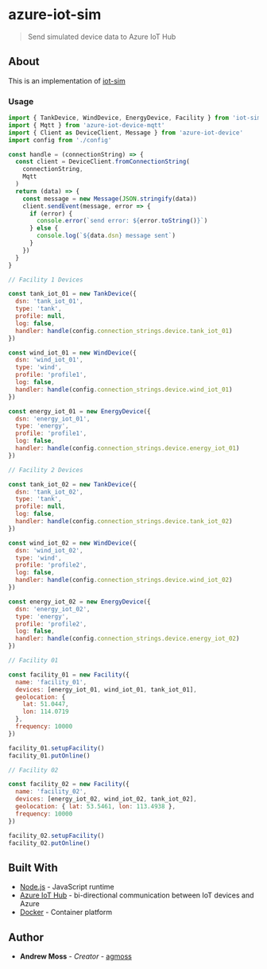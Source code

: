 # azure-iot-sim

> Send simulated device data to Azure IoT Hub

## About

This is an implementation of [iot-sim](https://www.npmjs.com/package/iot-sim)

### Usage

```javascript
import { TankDevice, WindDevice, EnergyDevice, Facility } from 'iot-sim'
import { Mqtt } from 'azure-iot-device-mqtt'
import { Client as DeviceClient, Message } from 'azure-iot-device'
import config from './config'

const handle = (connectionString) => {
  const client = DeviceClient.fromConnectionString(
    connectionString,
    Mqtt
  )
  return (data) => {
    const message = new Message(JSON.stringify(data))
    client.sendEvent(message, error => {
      if (error) {
        console.error(`send error: ${error.toString()}`)
      } else {
        console.log(`${data.dsn} message sent`)
      }
    })
  }
}

// Facility 1 Devices

const tank_iot_01 = new TankDevice({
  dsn: 'tank_iot_01',
  type: 'tank',
  profile: null,
  log: false,
  handler: handle(config.connection_strings.device.tank_iot_01)
})

const wind_iot_01 = new WindDevice({
  dsn: 'wind_iot_01',
  type: 'wind',
  profile: 'profile1',
  log: false,
  handler: handle(config.connection_strings.device.wind_iot_01)
})

const energy_iot_01 = new EnergyDevice({
  dsn: 'energy_iot_01',
  type: 'energy',
  profile: 'profile1',
  log: false,
  handler: handle(config.connection_strings.device.energy_iot_01)
})

// Facility 2 Devices

const tank_iot_02 = new TankDevice({
  dsn: 'tank_iot_02',
  type: 'tank',
  profile: null,
  log: false,
  handler: handle(config.connection_strings.device.tank_iot_02)
})

const wind_iot_02 = new WindDevice({
  dsn: 'wind_iot_02',
  type: 'wind',
  profile: 'profile2',
  log: false,
  handler: handle(config.connection_strings.device.wind_iot_02)
})

const energy_iot_02 = new EnergyDevice({
  dsn: 'energy_iot_02',
  type: 'energy',
  profile: 'profile2',
  log: false,
  handler: handle(config.connection_strings.device.energy_iot_02)
})

// Facility 01

const facility_01 = new Facility({
  name: 'facility_01',
  devices: [energy_iot_01, wind_iot_01, tank_iot_01],
  geolocation: {
    lat: 51.0447,
    lon: 114.0719
  },
  frequency: 10000
})

facility_01.setupFacility()
facility_01.putOnline()

// Facility 02

const facility_02 = new Facility({
  name: 'facility_02',
  devices: [energy_iot_02, wind_iot_02, tank_iot_02],
  geolocation: { lat: 53.5461, lon: 113.4938 },
  frequency: 10000
})

facility_02.setupFacility()
facility_02.putOnline()
```

## Built With

* [Node.js](https://nodejs.org/en/) - JavaScript runtime
* [Azure IoT Hub](https://azure.microsoft.com/en-ca/services/iot-hub/) - bi-directional communication between IoT devices and Azure
* [Docker](https://www.docker.com/) - Container platform


## Author

* **Andrew Moss** - *Creator* - [agmoss](https://github.com/agmoss)